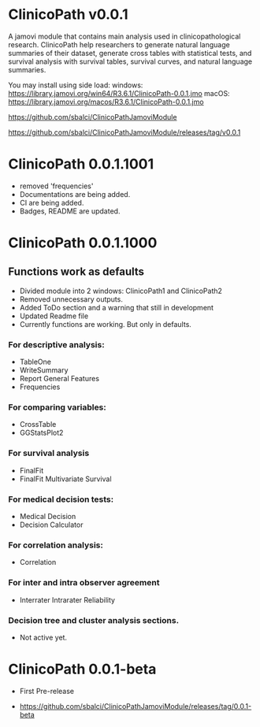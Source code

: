 # ClinicoPath v0.0.1


A jamovi module that contains main analysis used in clinicopathological research. ClinicoPath help researchers to generate natural language summaries of their dataset, generate cross tables with statistical tests, and survival analysis with survival tables, survival curves, and natural language summaries.

You may install using side load:
windows: https://library.jamovi.org/win64/R3.6.1/ClinicoPath-0.0.1.jmo
macOS: https://library.jamovi.org/macos/R3.6.1/ClinicoPath-0.0.1.jmo

https://github.com/sbalci/ClinicoPathJamoviModule


https://github.com/sbalci/ClinicoPathJamoviModule/releases/tag/v0.0.1



# ClinicoPath 0.0.1.1001

* removed 'frequencies'
* Documentations are being added.
* CI are being added.
* Badges, README are updated.

# ClinicoPath 0.0.1.1000

## Functions work as defaults 

* Divided module into 2 windows: ClinicoPath1 and ClinicoPath2
* Removed unnecessary outputs.
* Added ToDo section and a warning that still in development
* Updated Readme file
* Currently functions are working. But only in defaults.

###  For descriptive analysis:

* TableOne
* WriteSummary
* Report General Features
* Frequencies

### For comparing variables:

* CrossTable
* GGStatsPlot2

### For survival analysis

* FinalFit
* FinalFit Multivariate Survival

### For medical decision tests:

* Medical Decision
* Decision Calculator

### For correlation analysis:

* Correlation

### For inter and intra observer agreement

* Interrater Intrarater Reliability

### Decision tree and cluster analysis sections.

* Not active yet.

# ClinicoPath 0.0.1-beta

* First Pre-release

* https://github.com/sbalci/ClinicoPathJamoviModule/releases/tag/0.0.1-beta
